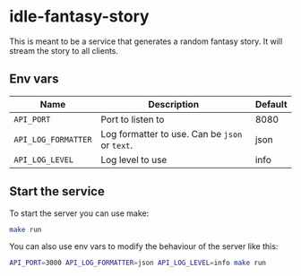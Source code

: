 # idle-fantasy-story
This is meant to be a service that generates a random fantasy story. It will stream the story to all clients.

## Env vars
| Name                  | Description                                    | Default |
|-----------------------|------------------------------------------------|---------|
| `API_PORT`            | Port to listen to                              | 8080    |
| `API_LOG_FORMATTER`   | Log formatter to use. Can be `json` or `text`. | json    |
| `API_LOG_LEVEL`       | Log level to use                               | info    |

## Start the service
To start the server you can use make:
```bash
make run
```

You can also use env vars to modify the behaviour of the server like this:
```bash
API_PORT=3000 API_LOG_FORMATTER=json API_LOG_LEVEL=info make run
```
